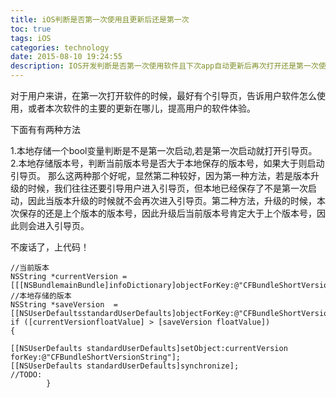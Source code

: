```yaml
---
title: iOS判断是否第一次使用且更新后还是第一次
toc: true
tags: iOS
categories: technology
date: 2015-08-10 19:24:55
description: IOS开发判断是否第一次使用软件且下次app自动更新后再次打开还是第一次使用
---
```

<script>
(function(){
    var bp = document.createElement('script');
    var curProtocol = window.location.protocol.split(':')[0];
    if (curProtocol === 'https') {
        bp.src = 'https://zz.bdstatic.com/linksubmit/push.js';        
    }
    else {
        bp.src = 'http://push.zhanzhang.baidu.com/push.js';
    }
    var s = document.getElementsByTagName("script")[0];
    s.parentNode.insertBefore(bp, s);
})();
</script>

对于用户来讲，在第一次打开软件的时候，最好有个引导页，告诉用户软件怎么使用，或者本次软件的主要的更新在哪儿，提高用户的软件体验。

下面有有两种方法

1.本地存储一个bool变量判断是不是第一次启动,若是第一次启动就打开引导页。  
2.本地存储版本号，判断当前版本号是否大于本地保存的版本号，如果大于则启动引导页。
那么这两种那个好呢，显然第二种较好，因为第一种方法，若是版本升级的时候，我们往往还要引导用户进入引导页，但本地已经保存了不是第一次启动，因此当版本升级的时候就不会再次进入引导页。第二种方法，升级的时候，本次保存的还是上个版本的版本号，因此升级后当前版本号肯定大于上个版本号，因此则会进入引导页。

不废话了，上代码！
```objc	
//当前版本
NSString *currentVersion = [[[NSBundlemainBundle]infoDictionary]objectForKey:@"CFBundleShortVersionString"];			
//本地存储的版本
NSString *saveVersion  = [[NSUserDefaultsstandardUserDefaults]objectForKey:@"CFBundleShortVersionString"];   
if ([currentVersionfloatValue] > [saveVersion floatValue]) 
{
			
[[NSUserDefaults standardUserDefaults]setObject:currentVersion forKey:@"CFBundleShortVersionString"];
[[NSUserDefaults standardUserDefaults]synchronize];
//TODO:   
		}
```














